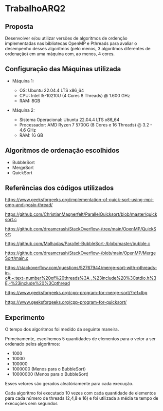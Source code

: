 # TrabalhoARQ2

## Proposta

Desenvolver e/ou utilizar versões de algoritmos de ordenção implementadas nas bibliotecas OpenMP e Pthreads para avaliar o desempenho desses algoritmos (pelo menos, 3 algoritmos diferentes de ordenação) em uma máquina com, ao menos, 4 cores. 

## Configuração das Máquinas utilizada

- Máquina 1:
    - OS: Ubuntu 22.04.4 LTS x86_64
    - CPU: Intel I5-10210U (4 Cores 8 Threads) @ 1.600 GHz
    - RAM: 8GB

- Máquina 2:
    - Sistema Operacional: Ubuntu 22.04.4 LTS x86_64
    - Processador: AMD Ryzen 7 5700G (8 Cores e 16 Threads) @ 3.2 - 4.6 GHz
    - RAM: 16 GB

## Algoritmos de ordenação escolhidos

- BubbleSort
- MergeSort
- QuickSort

## Referências dos códigos utilizados

https://www.geeksforgeeks.org/implementation-of-quick-sort-using-mpi-omp-and-posix-thread/

https://github.com/ChristianMagnerfelt/ParallelQuicksort/blob/master/quicksort.c

https://github.com/dreamcrash/StackOverflow-/tree/main/OpenMP/QuickSort

https://github.com/Malhadas/Parallel-BubbleSort-/blob/master/bubble.c

https://github.com/dreamcrash/StackOverflow-/blob/main/OpenMP/MergeSort/main.c

https://stackoverflow.com/questions/52767944/merge-sort-with-pthreads-in-c#:~:text=number%20of%20threads%3A-,%23include%20%3Cstdio.h%3E,-%23include%20%3Cpthread

https://www.geeksforgeeks.org/cpp-program-for-merge-sort/?ref=lbp

https://www.geeksforgeeks.org/cpp-program-for-quicksort/

## Experimento

O tempo dos algoritmos foi medido da seguinte maneira.

Primeiramente, escolhemos 5 quantidades de elementos para o vetor a ser ordenado pelos algoritmos:

- 1000
- 10000
- 100000
- 1000000 (Menos para o BubbleSort)
- 10000000 (Menos para o BubbleSort)

Esses vetores são gerados aleatóriamente para cada execução.

Cada algoritmo foi executado 10 vezes com cada quantidade de elementos para cada número de threads (2,4,8 e 16) e foi utilizada a média te tempo de execuções sem segundos

